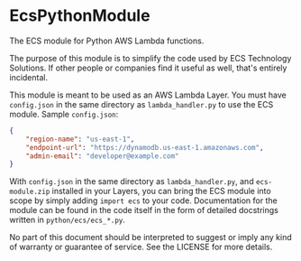 # EcsPythonModule
The ECS module for Python AWS Lambda functions.

The purpose of this module is to simplify the code used by ECS Technology Solutions. If other
people or companies find it useful as well, that's entirely incidental.

This module is meant to be used as an AWS Lambda Layer. You must have `config.json` in the same
directory as `lambda_handler.py` to use the ECS module. Sample `config.json`:

```json
{
    "region-name": "us-east-1",
    "endpoint-url": "https://dynamodb.us-east-1.amazonaws.com",
    "admin-email": "developer@example.com"
}
```

With `config.json` in the same directory as `lambda_handler.py`, and `ecs-module.zip` installed
in your Layers, you can bring the ECS module into scope by simply adding `import ecs` to your code.
Documentation for the module can be found in the code itself in the form of detailed docstrings
written in `python/ecs/ecs_*.py`.

No part of this document should be interpreted to suggest or imply any kind of warranty or
guarantee of service. See the LICENSE for more details.

